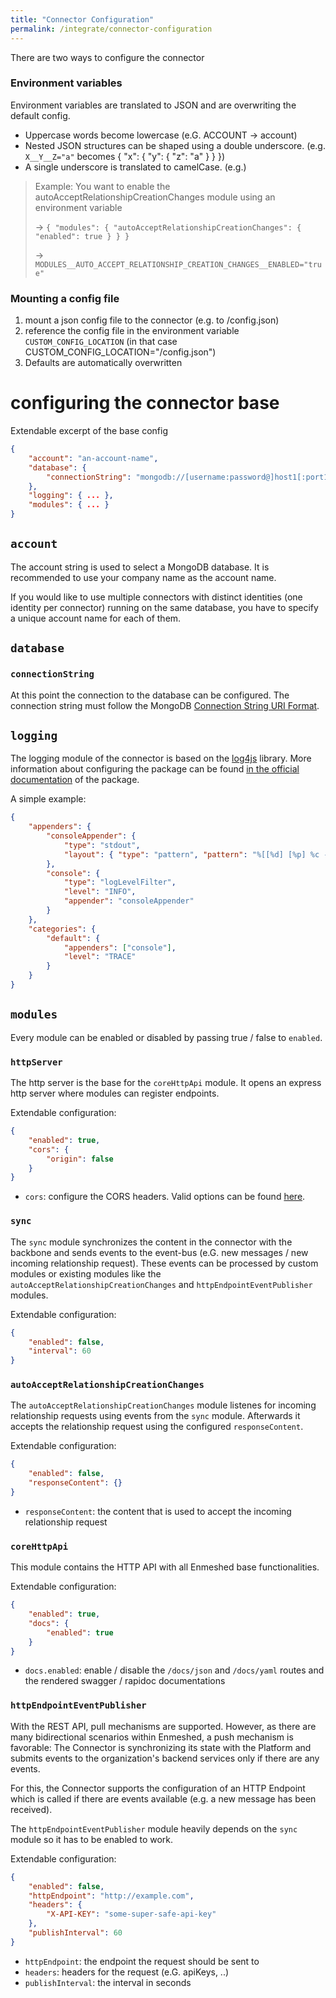 ```yaml
---
title: "Connector Configuration"
permalink: /integrate/connector-configuration
---
```


There are two ways to configure the connector

### Environment variables

Environment variables are translated to JSON and are overwriting the default config.

-   Uppercase words become lowercase (e.G. ACCOUNT -> account)
-   Nested JSON structures can be shaped using a double underscore. (e.g. `X__Y__Z="a"` becomes { "x": { "y": { "z": "a" } } })
-   A single underscore is translated to camelCase. (e.g.)

> Example: You want to enable the autoAcceptRelationshipCreationChanges module using an environment variable
>
> -> `{ "modules": { "autoAcceptRelationshipCreationChanges": { "enabled": true } } }`
>
> -> `MODULES__AUTO_ACCEPT_RELATIONSHIP_CREATION_CHANGES__ENABLED="true"`

### Mounting a config file

1. mount a json config file to the connector (e.g. to /config.json)
2. reference the config file in the environment variable `CUSTOM_CONFIG_LOCATION` (in that case CUSTOM_CONFIG_LOCATION="/config.json")
3. Defaults are automatically overwritten

# configuring the connector base

Extendable excerpt of the base config

```json
{
    "account": "an-account-name",
    "database": {
        "connectionString": "mongodb://[username:password@]host1[:port1][,...hostN[:portN]][/[defaultauthdb][?options]]"
    },
    "logging": { ... },
    "modules": { ... }
}
```

## `account`

The account string is used to select a MongoDB database. It is recommended to use your company name as the account name.

If you would like to use multiple connectors with distinct identities (one identity per connector) running on the same database, you have to specify a unique account name for each of them.

## `database`

### `connectionString`

At this point the connection to the database can be configured. The connection string must follow the MongoDB [Connection String URI Format](https://docs.mongodb.com/manual/reference/connection-string/).

## `logging`

The logging module of the connector is based on the [log4js](https://www.npmjs.com/package/log4js) library. More information about configuring the package can be found [in the official documentation](https://log4js-node.github.io/log4js-node/) of the package.

A simple example:

```json
{
    "appenders": {
        "consoleAppender": {
            "type": "stdout",
            "layout": { "type": "pattern", "pattern": "%[[%d] [%p] %c - %m%]" }
        },
        "console": {
            "type": "logLevelFilter",
            "level": "INFO",
            "appender": "consoleAppender"
        }
    },
    "categories": {
        "default": {
            "appenders": ["console"],
            "level": "TRACE"
        }
    }
}
```

## `modules`

Every module can be enabled or disabled by passing true / false to `enabled`.

### `httpServer`

The http server is the base for the `coreHttpApi` module. It opens an express http server where modules can register endpoints.

Extendable configuration:

```json
{
    "enabled": true,
    "cors": {
        "origin": false
    }
}
```

-   `cors`: configure the CORS headers. Valid options can be found [here](https://github.com/expressjs/cors#configuration-options).

### `sync`

The `sync` module synchronizes the content in the connector with the backbone and sends events to the event-bus (e.G. new messages / new incoming relationship request). These events can be processed by custom modules or existing modules like the `autoAcceptRelationshipCreationChanges` and `httpEndpointEventPublisher` modules.

Extendable configuration:

```json
{
    "enabled": false,
    "interval": 60
}
```

### `autoAcceptRelationshipCreationChanges`

The `autoAcceptRelationshipCreationChanges` module listenes for incoming relationship requests using events from the `sync` module. Afterwards it accepts the relationship request using the configured `responseContent`.

Extendable configuration:

```json
{
    "enabled": false,
    "responseContent": {}
}
```

-   `responseContent`: the content that is used to accept the incoming relationship request

### `coreHttpApi`

This module contains the HTTP API with all Enmeshed base functionalities.

Extendable configuration:

```json
{
    "enabled": true,
    "docs": {
        "enabled": true
    }
}
```

-   `docs.enabled`: enable / disable the `/docs/json` and `/docs/yaml` routes and the rendered swagger / rapidoc documentations

### `httpEndpointEventPublisher`

With the REST API, pull mechanisms are supported. However, as there are many bidirectional scenarios within Enmeshed, a push mechanism is favorable: The Connector is synchronizing its state with the Platform and submits events to the organization's backend services only if there are any events.

For this, the Connector supports the configuration of an HTTP Endpoint which is called if there are events available (e.g. a new message has been received).

The `httpEndpointEventPublisher` module heavily depends on the `sync` module so it has to be enabled to work.

Extendable configuration:

```json
{
    "enabled": false,
    "httpEndpoint": "http://example.com",
    "headers": {
        "X-API-KEY": "some-super-safe-api-key"
    },
    "publishInterval": 60
}
```

-   `httpEndpoint`: the endpoint the request should be sent to
-   `headers`: headers for the request (e.G. apiKeys, ..)
-   `publishInterval`: the interval in seconds
